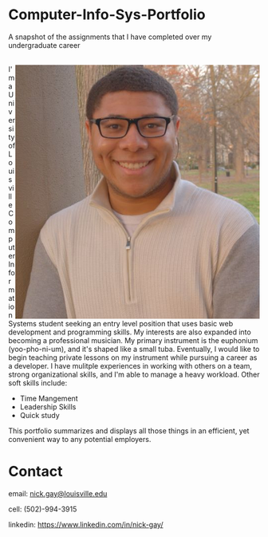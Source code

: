 # Computer-Info-Sys-Portfolio
A snapshot of the assignments that I have completed over my undergraduate career

<br>
<img align="right" src="https://github.com/NickG1216/Files/blob/master/DSC_0005-1.jpg">
I'm a University of Louisville Computer Information Systems student seeking an entry level position that uses basic web development and programming skills. My interests are also expanded into becoming a professional musician. My primary instrument is the euphonium (yoo-pho-ni-um), and it's shaped like a small tuba. Eventually, I would like to begin teaching private lessons on my instrument while pursuing a career as a developer. I have mulitple experiences in working with others on a team, strong organizational skills, and I'm able to manage a heavy workload. Other soft skills include:

* Time Mangement
* Leadership Skills
* Quick study

This portfolio summarizes and displays all those things in an efficient, yet convenient way to any potential employers.


# Contact
email: nick.gay@louisville.edu

cell: (502)-994-3915

linkedin: https://www.linkedin.com/in/nick-gay/
